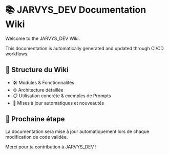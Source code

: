 # 📚 JARVYS_DEV Documentation Wiki

Welcome to the JARVYS_DEV Wiki.

This documentation is automatically generated and updated
through CI/CD workflows.

## 📂 Structure du Wiki

- 🛠️ Modules & Fonctionnalités
- ⚙️ Architecture détaillée
- 📋 Utilisation concrète & exemples de Prompts
- 🔄 Mises à jour automatiques et nouveautés

## 🚀 Prochaine étape

La documentation sera mise à jour automatiquement
lors de chaque modification de code validée.

Merci pour ta contribution à JARVYS_DEV !
